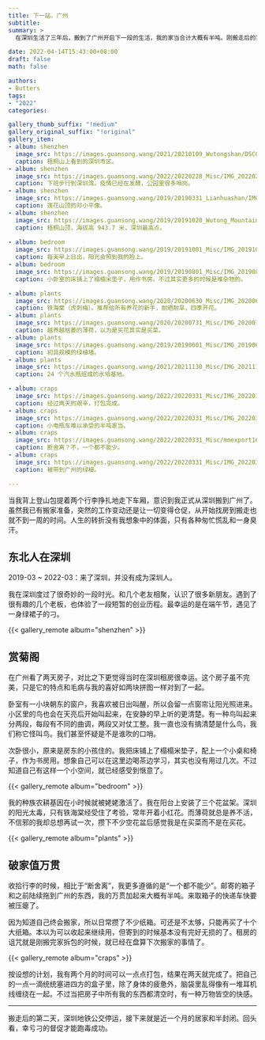 ```yaml
---
title: 下一站，广州
subtitle:
summary: >
  在深圳生活了三年后，搬到了广州开启下一段的生活，我的家当合计大概有半吨。刚搬走后的第二天，深圳公交地铁停运，幸运地成功跑毒。

date: 2022-04-14T15:43:00+08:00
draft: false
math: false

authors:
- Butters
tags:
- "2022"
categories:

gallery_thumb_suffix: "!medium"
gallery_original_suffix: "!original"
gallery_item:
- album: shenzhen
  image_src: https://images.guansong.wang/2021/20210109_Wutongshan/DSC01857.JPG
  caption: 梧桐山上看到的深圳市区。
- album: shenzhen
  image_src: https://images.guansong.wang/2022/20220228_Misc/IMG_20220223_184911.jpg
  caption: 下班步行到深圳湾。疫情已经在发酵，公园里很多哨岗。
- album: shenzhen
  image_src: https://images.guansong.wang/2019/20190331_Lianhuashan/IMG_20190331_105647.jpg
  caption: 莲花山顶的邓小平像。
- album: shenzhen
  image_src: https://images.guansong.wang/2019/20191020_Wutong_Mountain/IMG_20191020_115138.jpg
  caption: 梧桐山顶，海拔高 943.7 米，深圳最高点。
  
- album: bedroom
  image_src: https://images.guansong.wang/2019/20191001_Misc/IMG_20191009_073605.jpg
  caption: 每天早上日出，阳光会照到我的脸上。
- album: bedroom
  image_src: https://images.guansong.wang/2019/20190801_Misc/IMG_20190821_194226.jpg
  caption: 小卧室的床铺上了榻榻米垫子，用作书房。不过其实更多的时候是堆杂物的。

- album: plants
  image_src: https://images.guansong.wang/2020/20200630_Misc/IMG_20200621_164213.jpg
  caption: 铁海棠（虎刺梅）。推荐给所有养花的新手，耐晒耐旱，四季开花。
- album: plants
  image_src: https://images.guansong.wang/2020/20200731_Misc/IMG_20200713_201054.jpg
  caption: 越养越枯萎的薄荷，以为是买花其实是买菜。
- album: plants
  image_src: https://images.guansong.wang/2019/20190601_Misc/IMG_20190615_172506.jpg
  caption: 初具规模的绿植墙。
- album: plants
  image_src: https://images.guansong.wang/2021/20211130_Misc/IMG_20211106_070701.jpg
  caption: 24 个汽水瓶组成的水培基地。

- album: craps
  image_src: https://images.guansong.wang/2022/20220331_Misc/IMG_20220311_135332.jpg
  caption: 经过两天的艰辛，打包完成。
- album: craps
  image_src: https://images.guansong.wang/2022/20220331_Misc/IMG_20220311_185642.jpg
  caption: 小电瓶车难以承受的半吨家当。
- album: craps
  image_src: https://images.guansong.wang/2022/20220331_Misc/mmexport1647080751721.jpg
  caption: 断舍离？不，一个都不能少。
- album: craps
  image_src: https://images.guansong.wang/2022/20220331_Misc/IMG_20220312_184301.jpg
  caption: 被带到广州的绿植。

---
```


当我背上登山包提着两个行李挣扎地走下车厢，意识到我正式从深圳搬到广州了。虽然我已有搬家准备，突然的工作变动还是让一切变得仓促，从开始找房到搬走也就不到一周的时间。人生的转折没有我想象中的体面，只有各种匆忙慌乱和一身臭汗。

## 东北人在深圳

2019-03 ~ 2022-03：来了深圳，并没有成为深圳人。


我在深圳度过了很奇妙的一段时光。和几个老友相聚，认识了很多新朋友。遇到了很有趣的几个老板，也体验了一段短暂的创业历程。最幸运的是在端午节，遇见了一身绿裙子的刁。

{{< gallery_remote album="shenzhen" >}}

## 赏菊阁

在广州看了两天房子，对比之下更觉得当时在深圳租房很幸运。这个房子虽不完美，只是它的特点和毛病与我的喜好如两块拼图一样对到了一起。

卧室有一小块朝东的窗户，我喜欢被日出叫醒，所以会留一点窗帘让阳光照进来。小区里的鸟也会在天亮后开始叫起来，在安静的早上听的更清楚。有一种鸟叫起来分两段，每段有不同的曲调，两段又对仗工整。我一直也没有搞清楚是什么鸟，我们称它怪叫鸟。我们甚至怀疑是不是谁吹的口哨。

次卧很小，原来是房东的小孩住的。我把床铺上了榻榻米垫子，配上一个小桌和椅子，作为书房用。想象自己可以在这里边喝茶边学习，其实也没有用过几次。不过知道自己有这样一个小空间，就已经感受到惬意了。

{{< gallery_remote album="bedroom" >}}

我的种族农耕基因在小时候就被姥姥激活了。我在阳台上安装了三个花盆架。深圳的阳光太毒，只有铁海棠经受住了考验，常年开着小红花。而薄荷就总是养不活，不信邪的我却总想再试一次，攒下不少空花盆后感觉我是在买菜而不是在买花。

{{< gallery_remote album="plants" >}}

## 破家值万贯

收拾行李的时候，相比于“断舍离”，我更多遵循的是“一个都不能少”。邮寄的箱子和之前陆续拖到广州的东西，我的万贯加起来大概有半吨。来取箱子的快递车快要被压瘪了。

因为知道自己终会搬家，所以日常攒了不少纸箱。可还是不太够，只能再买了十个大纸箱。本以为可以收起来继续用，但寄到的时候基本没有完好无损的了。租房的诅咒就是刚搬完家拆包的时候，就已经在盘算下次搬家的事情了。

{{< gallery_remote album="craps" >}}

按设想的计划，我有两个月的时间可以一点点打包，结果在两天就完成了。把自己的一点一滴统统塞进四方的盒子里，除了身体的疲惫外，脑袋里乱得像有一堆耳机线缠绕在一起。不过当把房子中所有我的东西都清空时，有一种万物皆空的快感。

----

搬走后的第二天，深圳地铁公交停运，接下来就是近一个月的居家和半封闭。回头看，幸亏刁的督促才能跑毒成功。